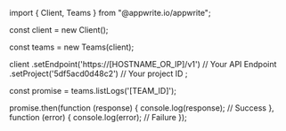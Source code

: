 import { Client, Teams } from "@appwrite.io/appwrite";

const client = new Client();

const teams = new Teams(client);

client
    .setEndpoint('https://[HOSTNAME_OR_IP]/v1') // Your API Endpoint
    .setProject('5df5acd0d48c2') // Your project ID
;

const promise = teams.listLogs('[TEAM_ID]');

promise.then(function (response) {
    console.log(response); // Success
}, function (error) {
    console.log(error); // Failure
});
